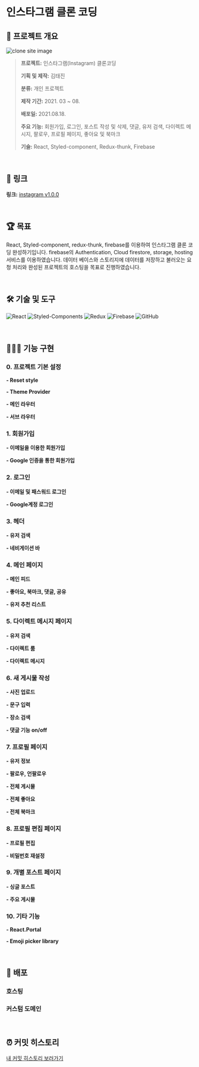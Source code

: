 # **인스타그램 클론 코딩**

## **📝 프로젝트 개요**

![clone site image](https://user-images.githubusercontent.com/51189962/129965136-894e771b-666e-41bc-a752-8a0456b2339b.png)

> **프로젝트:** 인스타그램(Instagram) 클론코딩
>
> **기획 및 제작:** 김태진
>
> **분류:** 개인 프로젝트
>
> **제작 기간:** 2021. 03 ~ 08.
>
> **배포일:** 2021.08.18.
>
> **주요 기능:** 회원가입, 로그인, 포스트 작성 및 삭제, 댓글, 유저 검색, 다이렉트 메시지, 팔로우, 프로필 페이지, 좋아요 및 북마크
>
> **기술:** React, Styled-component, Redux-thunk, Firebase

<br />

## **🔗 링크**

**링크:** [instagram v1.0.0](https://instagram-73830.web.app)

<br />

## **🏆 목표**

React, Styled-component, redux-thunk, firebase를 이용하여 인스타그램 클론 코딩 완성하기입니다. firebase의 Authentication, Cloud firestore, storage, hosting 서비스를 이용하였습니다. 데이터 베이스와 스토리지에 데이터를 저장하고 불러오는 요청 처리와 완성된 프로젝트의 호스팅을 목표로 진행하였습니다.

<br />

## **🛠 기술 및 도구**

![React](https://img.shields.io/badge/React-53C1DE?style=flat-square&logo=react&logoColor=white) ![Styled-Components](https://img.shields.io/badge/Styled_Components-DB7C85?style=flat-square&logo=styled-components&logoColor=white) ![Redux](https://img.shields.io/badge/Redux_thunk-7F43C5?style=flat-square&logo=redux&logoColor=white) ![Firebase](https://img.shields.io/badge/Firebase-%23039BE5.svg?style=flat-square&logo=firebase)
![GitHub](https://img.shields.io/badge/Github-%23121011.svg?style=flat-square&logo=github&logoColor=white)

<br />

## **👨🏻‍💻 기능 구현**

### **0. 프로젝트 기본 설정**

**- Reset style**

**- Theme Provider**

**- 메인 라우터**

**- 서브 라우터**

### **1. 회원가입**

**- 이메일을 이용한 회원가입**

**- Google 인증을 통한 회원가입**

### **2. 로그인**

**- 이메일 및 패스워드 로그인**

**- Google계정 로그인**

### **3. 헤더**

**- 유저 검색**

**- 네비게이션 바**

### **4. 메인 페이지**

**- 메인 피드**

**- 좋아요, 북마크, 댓글, 공유**

**- 유저 추천 리스트**

### **5. 다이렉트 메시지 페이지**

**- 유저 검색**

**- 다이렉트 룸**

**- 다이렉트 메시지**

### **6. 새 게시물 작성**

**- 사진 업로드**

**- 문구 입력**

**- 장소 검색**

**- 댓글 기능 on/off**

### **7. 프로필 페이지**

**- 유저 정보**

**- 팔로우, 언팔로우**

**- 전체 게시물**

**- 전체 좋아요**

**- 전체 북마크**

### **8. 프로필 편집 페이지**

**- 프로필 편집**

**- 비밀번호 재설정**

### **9. 개별 포스트 페이지**

**- 싱글 포스트**

**- 주요 게시물**

### **10. 기타 기능**

**- React.Portal**

**- Emoji picker library**

<br />

## **🚀 배포**

### **호스팅**

### **커스텀 도메인**

<br />

##

## ⏰ 커밋 히스토리

[내 커밋 히스토리 보러가기](https://github.com/keemtj/project-basic-instagram/commits?author=keemtj)
<br/>
<br/>
<br/>
